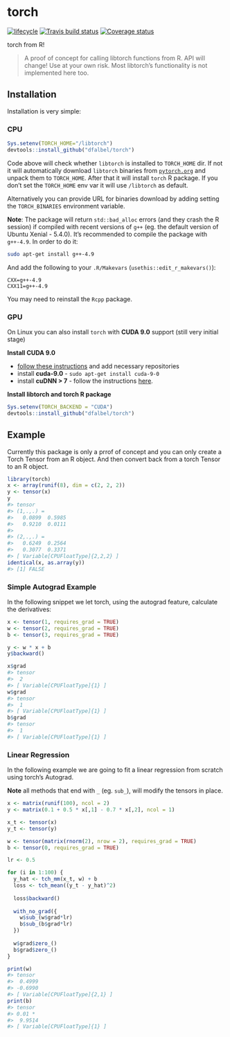 
<!-- README.md is generated from README.Rmd. Please edit that file -->

# torch

[![lifecycle](https://img.shields.io/badge/lifecycle-experimental-orange.svg)](https://www.tidyverse.org/lifecycle/#experimental)
[![Travis build
status](https://travis-ci.org/dfalbel/torch.svg?branch=master)](https://travis-ci.org/dfalbel/torch)
[![Coverage
status](https://codecov.io/gh/dfalbel/torch/branch/master/graph/badge.svg)](https://codecov.io/github/dfalbel/torch?branch=master)

torch from R\!

> A proof of concept for calling libtorch functions from R. API will
> change\! Use at your own risk. Most libtorch’s functionality is not
> implemented here too.

## Installation

Installation is very simple:

### CPU

``` r
Sys.setenv(TORCH_HOME="/libtorch")
devtools::install_github("dfalbel/torch")
```

Code above will check whether `libtorch` is installed to `TORCH_HOME`
dir. If not it will automatically download `libtorch` binaries from
[`pytorch.org`](https://pytorch.org/) and unpack them to `TORCH_HOME`.
After that it will install `torch` R package. If you don’t set the
`TORCH_HOME` env var it will use `/libtorch` as default.

Alternatively you can provide URL for binaries download by adding
setting the `TORCH_BINARIES` environment variable.

**Note**: The package will return `std::bad_alloc` errors (and they
crash the R session) if compiled with recent versions of `g++` (eg. the
default version of Ubuntu Xenial - 5.4.0). It’s recommended to compile
the package with `g++-4.9`. In order to do it:

``` bash
sudo apt-get install g++-4.9
```

And add the following to your `.R/Makevars`
(`usethis::edit_r_makevars()`):

    CXX=g++-4.9
    CXX11=g++-4.9

You may need to reinstall the `Rcpp` package.

### GPU

On Linux you can also install `torch` with **CUDA 9.0** support (still
very initial stage)

**Install CUDA 9.0**

  - [follow these
    instructions](https://docs.nvidia.com/cuda/cuda-installation-guide-linux/index.html)
    and add necessary repositories
  - install **cuda-9.0** - `sudo apt-get install cuda-9-0`
  - install **cuDNN \> 7** - follow the instructions
    [here](https://docs.nvidia.com/deeplearning/sdk/cudnn-install/index.html).

**Install libtorch and torch R package**

``` r
Sys.setenv(TORCH_BACKEND = "CUDA")
devtools::install_github("dfalbel/torch")
```

## Example

Currently this package is only a prrof of concept and you can only
create a Torch Tensor from an R object. And then convert back from a
torch Tensor to an R object.

``` r
library(torch)
x <- array(runif(8), dim = c(2, 2, 2))
y <- tensor(x)
y
#> tensor 
#> (1,.,.) = 
#>   0.0899  0.5985
#>   0.9210  0.0111
#> 
#> (2,.,.) = 
#>   0.6249  0.2564
#>   0.3077  0.3371
#> [ Variable[CPUFloatType]{2,2,2} ]
identical(x, as.array(y))
#> [1] FALSE
```

### Simple Autograd Example

In the following snippet we let torch, using the autograd feature,
calculate the derivatives:

``` r
x <- tensor(1, requires_grad = TRUE)
w <- tensor(2, requires_grad = TRUE)
b <- tensor(3, requires_grad = TRUE)

y <- w * x + b
y$backward()

x$grad
#> tensor 
#>  2
#> [ Variable[CPUFloatType]{1} ]
w$grad
#> tensor 
#>  1
#> [ Variable[CPUFloatType]{1} ]
b$grad
#> tensor 
#>  1
#> [ Variable[CPUFloatType]{1} ]
```

### Linear Regression

In the following example we are going to fit a linear regression from
scratch using torch’s Autograd.

**Note** all methods that end with `_` (eg. `sub_`), will modify the
tensors in place.

``` r
x <- matrix(runif(100), ncol = 2)
y <- matrix(0.1 + 0.5 * x[,1] - 0.7 * x[,2], ncol = 1)

x_t <- tensor(x)
y_t <- tensor(y)

w <- tensor(matrix(rnorm(2), nrow = 2), requires_grad = TRUE)
b <- tensor(0, requires_grad = TRUE)

lr <- 0.5

for (i in 1:100) {
  y_hat <- tch_mm(x_t, w) + b
  loss <- tch_mean((y_t - y_hat)^2)
  
  loss$backward()
  
  with_no_grad({
    w$sub_(w$grad*lr)
    b$sub_(b$grad*lr)   
  })
  
  w$grad$zero_()
  b$grad$zero_()
}

print(w)
#> tensor 
#>  0.4999
#> -0.6990
#> [ Variable[CPUFloatType]{2,1} ]
print(b) 
#> tensor 
#> 0.01 *
#>  9.9514
#> [ Variable[CPUFloatType]{1} ]
```
